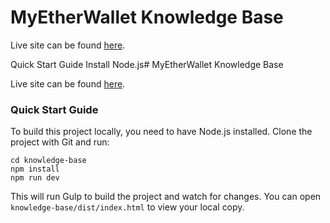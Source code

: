 # MyEtherWallet Knowledge Base
Live site can be found [here](https://myetherwallet.github.io/knowledge-base/).


Quick Start Guide
Install Node.js# MyEtherWallet Knowledge Base

Live site can be found [here](https://myetherwallet.github.io/knowledge-base/).


### Quick Start Guide
To build this project locally, you need to have Node.js installed. Clone the project with Git and run:

 ```
 cd knowledge-base
 npm install
 npm run dev
 ```

 This will run Gulp to build the project and watch for changes. You can open `knowledge-base/dist/index.html` to view your local copy.

